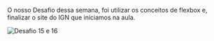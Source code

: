O nosso Desafio dessa semana,  foi utilizar os conceitos de flexbox e, finalizar o site do IGN que iniciamos na aula.




![Desafio 15 e 16](https://github.com/gustaavoosantos/Desafio-15-e-16/assets/163207767/f9ca6cbd-77b0-4f4d-ac61-fc1de2a9db61)



